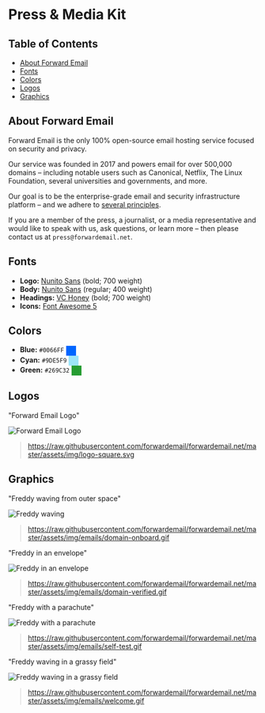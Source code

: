 # Press & Media Kit


## Table of Contents

* [About Forward Email](#about-forward-email)
* [Fonts](#fonts)
* [Colors](#colors)
* [Logos](#logos)
* [Graphics](#graphics)


## About Forward Email

Forward Email is the only 100% open-source email hosting service focused on security and privacy.

Our service was founded in 2017 and powers email for over 500,000 domains – including notable users such as Canonical, Netflix, The Linux Foundation, several universities and governments, and more.

Our goal is to be the enterprise-grade email and security infrastructure platform – and we adhere to [several principles](https://forwardemail.net/blog/docs/best-quantum-safe-encrypted-email-service#principles).

If you are a member of the press, a journalist, or a media representative and would like to speak with us, ask questions, or learn more – then please contact us at `press@forwardemail.net`.


## Fonts

* **Logo:** [Nunito Sans](https://fonts.google.com/specimen/Nunito+Sans) (bold; 700 weight)
* **Body:** [Nunito Sans](https://fonts.google.com/specimen/Nunito+Sans) (regular; 400 weight)
* **Headings:** [VC Honey](https://verycoolstudio.com/typefaces/honey) (bold; 700 weight)
* **Icons:** [Font Awesome 5](https://fontawesome.com/)


## Colors

* **Blue:** `#0066FF` <span style="vertical-align:middle;display:inline-block;padding:10px;background:#0066FF;"></span>
* **Cyan:** `#9DE5F9` <span style="vertical-align:middle;display:inline-block;padding:10px;background:#9DE5F9;"></span>
* **Green:** `#269C32` <span style="vertical-align:middle;display:inline-block;padding:10px;background:#269C32;"></span>


## Logos

"Forward Email Logo"

![Forward Email Logo](https://raw.githubusercontent.com/forwardemail/forwardemail.net/master/assets/img/logo-square.svg)

> <https://raw.githubusercontent.com/forwardemail/forwardemail.net/master/assets/img/logo-square.svg>


## Graphics

"Freddy waving from outer space"

![Freddy waving](https://raw.githubusercontent.com/forwardemail/forwardemail.net/master/assets/img/emails/domain-onboard.gif)

> <https://raw.githubusercontent.com/forwardemail/forwardemail.net/master/assets/img/emails/domain-onboard.gif>

"Freddy in an envelope"

![Freddy in an envelope](https://raw.githubusercontent.com/forwardemail/forwardemail.net/master/assets/img/emails/domain-verified.gif)

> <https://raw.githubusercontent.com/forwardemail/forwardemail.net/master/assets/img/emails/domain-verified.gif>

"Freddy with a parachute"

![Freddy with a parachute](https://raw.githubusercontent.com/forwardemail/forwardemail.net/master/assets/img/emails/self-test.gif)

> <https://raw.githubusercontent.com/forwardemail/forwardemail.net/master/assets/img/emails/self-test.gif>

"Freddy waving in a grassy field"

![Freddy waving in a grassy field](https://raw.githubusercontent.com/forwardemail/forwardemail.net/master/assets/img/emails/welcome.gif)

> <https://raw.githubusercontent.com/forwardemail/forwardemail.net/master/assets/img/emails/welcome.gif>
